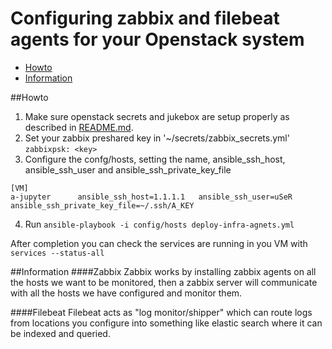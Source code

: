 # Configuring zabbix and filebeat agents for your Openstack system

- [Howto](#Howto)
- [Information](#information)


##Howto

1. Make sure openstack secrets and jukebox are setup properly as described in [README.md](README.md).
2. Set your zabbix preshared key in '~/secrets/zabbix_secrets.yml' <br>
`zabbixpsk: <key>`
3. Configure the confg/hosts, setting the name, ansible_ssh_host, ansible_ssh_user and ansible_ssh_private_key_file
```
[VM]
a-jupyter      ansible_ssh_host=1.1.1.1   ansible_ssh_user=uSeR ansible_ssh_private_key_file=~/.ssh/A_KEY
```
4. Run `ansible-playbook -i config/hosts deploy-infra-agnets.yml` 

After completion you can check the services are running in you VM with <br>
`services --status-all`

##Information
####Zabbix
Zabbix works by installing zabbix agents on all the hosts we want to be monitored, then a zabbix server will communicate with all the hosts we have configured and monitor them.

####Filebeat
Filebeat acts as "log monitor/shipper" which can route logs from locations you configure into something like elastic search where it can be indexed and queried.
